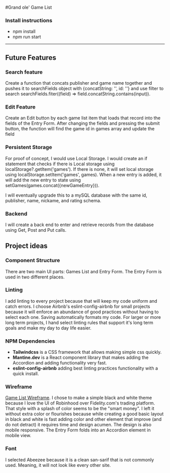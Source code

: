 #Grand ole' Game List



### Install instructions
- npm install
- npm run start
---------------
## Future Features
### Search feature
Create a function that concats publisher and game name together and pushes it to searchFields object with {concatString: '', id: ''} and use filter to search searchFields.fiter((field) => field.concatString.contains(input)).
### Edit Feature
Create an Edit button by each game list item that loads that record into the fields of the Entry Form. After changing the fields and pressing the submit button, the function will find the game id in games array and update the field

### Persistent Storage
For proof of concept, I would use Local Storage. I would create an if statement that checks if there is Local storage using localStorage?.getItem('games'). If there is none, it will set local storage using localStorage.setItem('games', games). When a new entry is added, it will add the new entry to state using setGames(games.concat({newGameEntry})).

I will eventually upgrade this to a mySQL database with the same id, publisher, name, nickame, and rating schema.

### Backend
I will create a back end to enter and retrieve records from the database using Get, Post and Put calls.

## Project ideas

### Component Structure
There are two main UI parts: Games List and Entry Form. The Entry Form is used in two different places.

### Linting
I add linting to every project because that will keep my code uniform and catch errors. I choose Airbnb's eslint-config-airbnb for small projects because it will enforce an abundance of good practices without having to select each one. Saving automatically formats my code. For larger or more long term projects, I hand select linting rules that support it's long term goals and make my day to day life easier.

### NPM Dependencies
- **Tailwindcss** is a CSS framework that allows making simple css quickly.
- **Mantine.dev** is a React component library that makes adding the Accordion and adding functionality very fast.
- **eslint-config-airbnb** adding best linting practices functionality with a quick install.

### Wireframe
[Game List Wireframe](https://www.figma.com/file/BTLVnni09C9DPcNyxWbAQZ/Games-List?node-id=0%3A1). I chose to make a simple black and white theme because I love the UI of Robinhood over Fidelity.com's trading platform. That style with a splash of color seems to be the "smart money". I left it without extra color or flourishes because while creating a good basic layout in black and white is fast adding color and other element that improve (and do not detract) it requires time and design acumen.
The design is also mobile responsive. The Entry Form folds into an Accordion element in mobile view.

### Font
I selected Abeezee because it is a clean san-sarif that is not commonly used. Meaning, it will not look like every other site.
